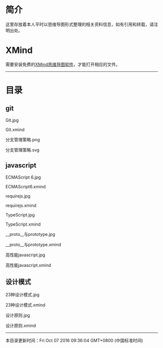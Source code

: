
# 简介

这里存放着本人平时以思维导图形式整理的相关资料信息，如有引用和转载，请注明出处。

# XMind

需要安装免费的[XMind思维导图软件](http://www.xmindchina.net/)，才能打开相应的文件。

----------

# 目录

## git ##

Git.jpg

Git.xmind

分支管理策略.png

分支管理策略.svg

## javascript ##

ECMAScript 6.jpg

ECMAScript6.xmind

requirejs.jpg

requirejs.xmind

TypeScript.jpg

TypeScript.xmind

__proto__与prototype.jpg

__proto__与prototype.xmind

高性能javascript.jpg

高性能javascript.xmind

## 设计模式 ##

23种设计模式.jpg

23种设计模式.xmind

设计原则.jpg

设计原则.xmind

----------
本目录更新时间：Fri Oct 07 2016 09:36:04 GMT+0800 (中国标准时间)
